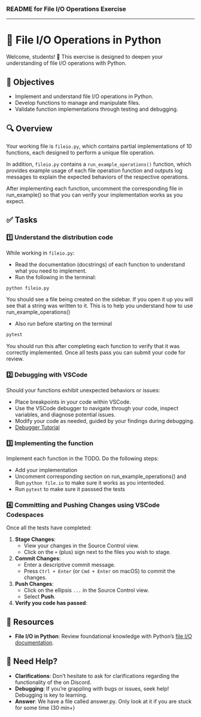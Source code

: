 ### README for File I/O Operations Exercise

---

# 📁 File I/O Operations in Python

Welcome, students! 🚀 This exercise is designed to deepen your understanding of file I/O operations with Python.

## 🎯 Objectives

- Implement and understand file I/O operations in Python.
- Develop functions to manage and manipulate files.
- Validate function implementations through testing and debugging.

## 🔍 Overview

Your working file is `fileio.py`, which contains partial implementations of 10 functions, each designed to perform a unique file operation.

In addition, `fileio.py` contains a `run_example_operations()` function, which provides example usage of each file operation function and outputs log messages to explain the expected behaviors of the respective operations. 

After implementing each function, uncomment the corresponding file in run_example() so that you can 
verify your implementation works as you expect.

## ✅ Tasks

### 1️⃣ Understand the distribution code

While working in `fileio.py`:
- Read the documentation (docstrings) of each function to understand what you need to implement.
- Run the following in the terminal:

````bash
python fileio.py
````

You should see a file being created on the sidebar. If you open it up you will see that
a string was written to it. This is to help you understand how to use run_example_operations()

- Also run before starting on the terminal

````bash
pytest
````

You should run this after completing each function to verify that it was correctly implemented. Once
all tests pass you can submit your code for review.

### 2️⃣ Debugging with VSCode

Should your functions exhibit unexpected behaviors or issues:
- Place breakpoints in your code within VSCode.
- Use the VSCode debugger to navigate through your code, inspect variables, and diagnose potential issues.
- Modify your code as needed, guided by your findings during debugging.
- [Debugger Tutorial](https://www.youtube.com/watch?v=7qZBwhSlfOo&t=7s)

### 3️⃣ Implementing the function

Implement each function in the TODO. Do the following steps:

- Add your implementation
- Uncomment corresponding section on run_example_operations() and Run `python file.io` to make
sure it works as you intenteded.
- Run `pytest` to make sure it passsed the tests

### 4️⃣ Committing and Pushing Changes using VSCode Codespaces

Once all the tests have completed:

1. **Stage Changes**: 
   - View your changes in the Source Control view.
   - Click on the `+` (plus) sign next to the files you wish to stage.
2. **Commit Changes**: 
   - Enter a descriptive commit message.
   - Press `Ctrl + Enter` (or `Cmd + Enter` on macOS) to commit the changes.
3. **Push Changes**: 
   - Click on the ellipsis `...` in the Source Control view.
   - Select **Push**.
4. **Verify you code has passed**: 

## 📘 Resources

- **File I/O in Python**: Review foundational knowledge with Python’s [file I/O documentation](https://docs.python.org/3/tutorial/inputoutput.html#reading-and-writing-files).

## 🤔 Need Help?

- **Clarifications**: Don’t hesitate to ask for clarifications regarding the functionality of the on Discord.
- **Debugging**: If you’re grappling with bugs or issues, seek help! Debugging is key to learning.
- **Answer**: We have a file called answer.py. Only look at it if you are stuck for some time (30 min+)

